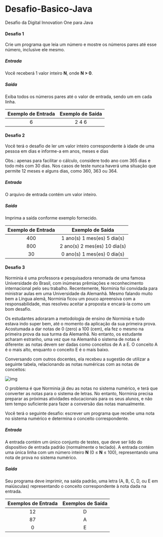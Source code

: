 # Desafio-Basico-Java

Desafio da Digital Innovation One para Java



#### Desafio 1

Crie um programa que leia um número e mostre os números pares até esse número, inclusive ele mesmo.

##### Entrada

Você receberá 1 valor inteiro **N**, onde **N > 0**.

##### Saída

Exiba todos os números pares até o valor de entrada, sendo um em cada linha. 

| Exemplo de Entrada | Exemplo de Saída |
| :----------------: | :--------------: |
|         6          |      2 4 6       |



#### Desafio 2

Você terá o desafio de ler um valor inteiro correspondente à idade de uma pessoa em dias e informe-a em anos, meses e dias

Obs.: apenas para facilitar o cálculo, considere todo ano com 365 dias e todo mês com 30 dias. Nos casos de teste nunca haverá uma situação que permite 12 meses e alguns dias, como 360, 363 ou 364. 

##### Entrada

O arquivo de entrada contém um valor inteiro.

##### Saída

Imprima a saída conforme exemplo fornecido.

| Exemplo de Entrada |       Exemplo de Saída       |
| :----------------: | :--------------------------: |
|        400         | 1 ano(s) 1 mes(es) 5 dia(s)  |
|        800         | 2 ano(s) 2 mes(es) 10 dia(s) |
|         30         | 0 ano(s) 1 mes(es) 0 dia(s)  |



#### Desafio 3

Norminia é uma professora e pesquisadora renomada de uma famosa Universidade do Brasil, com inúmeras prêmiações e reconhecimento internacional pelo seu trabalho. Recentemente, Norminia foi convidada para ministrar aulas em uma Universidade da Alemanhã. Mesmo falando muito bem a Língua alemã, Norminia ficou um pouco apreensiva com a responsabilidade, mas resolveu aceitar a proposta e encará-la como um bom desafio.

Os estudantes adoraram a metodologia de ensino de Norminia e tudo estava indo super bem, até o momento da aplicação da sua primeira prova. Acostumada a dar notas de 0 (zero) a 100 (cem), ela fez o mesmo na primeira prova da sua turma da Alemanhã. No entanto, os estudante acharam estranho, uma vez que na Alemanhã o sistema de notas é diferente: as notas devem ser dadas como conceitos de A a E. O conceito A é o mais alto, enquanto o conceito E é o mais baixo.

Conversando com outros docentes, ela recebeu a sugestão de utilizar a seguinte tabela, relacionando as notas numéricas com as notas de conceitos:

![img](https://resources.urionlinejudge.com.br/gallery/images/contests/UOJ_167_G.png)

O problema é que Norminia já deu as notas no sistema numérico, e terá que converter as notas para o sistema de letras. No entanto, Norminia precisa preparar as próximas atividades educacionais para os seus alunos, e não tem tempo suficiente para fazer a conversão das notas manualmente.

Você terá o seguinte desafio: escrever um programa que recebe uma nota no sistema numérico e determina o conceito correspondente.

##### Entrada

A entrada contém um único conjunto de testes, que deve ser lido do dispositivo de entrada padrão (normalmente o teclado). A entrada contém uma única linha com um número inteiro **N** (0 ≤ **N** ≤ 100), representando uma nota de prova no sistema numérico.

##### Saída

Seu programa deve imprimir, na saída padrão, uma letra (A, B, C, D, ou E em maiúsculas) representando o conceito correspondente à nota dada na entrada.

| Exemplos de Entrada | Exemplos de Saída |
| :-----------------: | :---------------: |
|         12          |         D         |
|         87          |         A         |
|          0          |         E         |

